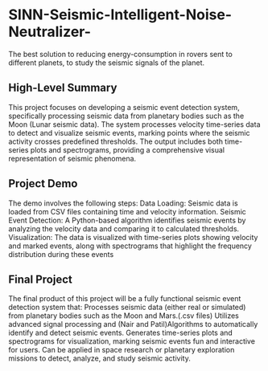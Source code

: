 # SINN-Seismic-Intelligent-Noise-Neutralizer-
The best solution to reducing energy-consumption in rovers sent to different planets, to study the seismic signals of the planet.
<h2>High-Level Summary</h2>
This project focuses on developing a seismic event detection system, specifically processing seismic data from planetary bodies such as the Moon (Lunar seismic data). The system processes velocity time-series data to detect and visualize seismic events, marking points where the seismic activity crosses predefined thresholds. The output includes both time-series plots and spectrograms, providing a comprehensive visual representation of seismic phenomena.
<h2>Project Demo</h2>
The demo involves the following steps:
Data Loading: Seismic data is loaded from CSV files containing time and velocity information.
Seismic Event Detection: A Python-based algorithm identifies seismic events by analyzing the velocity data and comparing it to calculated thresholds.
Visualization: The data is visualized with time-series plots showing velocity and marked events, along with spectrograms that highlight the frequency distribution during these events
<h2>Final Project</h2>
The final product of this project will be a fully functional seismic event detection system that:
Processes seismic data (either real or simulated) from planetary bodies such as the Moon and Mars.(.csv files)
Utilizes advanced signal processing and (Nair and Patil)Algorithms to automatically identify and detect seismic events.
Generates time-series plots and spectrograms for visualization, marking seismic events fun and interactive for users.
Can be applied in space research or planetary exploration missions to detect, analyze, and study seismic activity.
